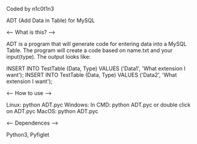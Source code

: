 ﻿Coded by n1c0t1n3

ADT (Add Data in Table) for MySQL


<-- What is this? -->

ADT is a program that will generate code for entering data into a MySQL Table. The program will create a code based on name.txt and your input(type). The output looks like:

INSERT INTO TestTable (Data, Type) VALUES ('Data1', 'What extension I want'); 
INSERT INTO TestTable (Data, Type) VALUES ('Data2', 'What extension I want'); 


<-- How to use -->

Linux: python ADT.pyc
Windows: In CMD: python ADT.pyc or double click on ADT.pyc
MacOS: python ADT.pyc


<-- Dependences -->

Python3, Pyfiglet


